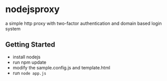 # nodejsproxy

a simple http proxy with two-factor authentication and domain based login system

## Getting Started

* install nodejs
* run npm update
* modify the sample.config.js and template.html
* run `node app.js`